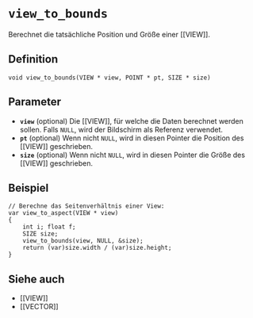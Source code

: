 # `view_to_bounds`

Berechnet die tatsächliche Position und Größe einer [[VIEW]].

## Definition
```ack
void view_to_bounds(VIEW * view, POINT * pt, SIZE * size)
```

## Parameter
- **`view`** (optional)
  Die [[VIEW]], für welche die Daten berechnet werden sollen. Falls `NULL`, wird der Bildschirm als Referenz verwendet.
- **`pt`** (optional)
  Wenn nicht `NULL`, wird in diesen Pointer die Position des [[VIEW]] geschrieben.
- **`size`** (optional)
  Wenn nicht `NULL`, wird in diesen Pointer die Größe des [[VIEW]] geschrieben.

## Beispiel

```ack
// Berechne das Seitenverhältnis einer View:
var view_to_aspect(VIEW * view)
{
	int i; float f;
	SIZE size;
	view_to_bounds(view, NULL, &size);
	return (var)size.width / (var)size.height;
}
```
	
## Siehe auch
- [[VIEW]]
- [[VECTOR]]